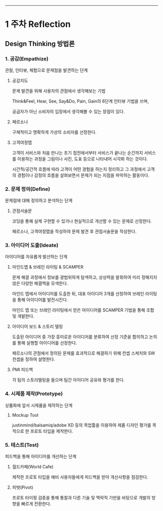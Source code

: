 ---

# 1 주차 Reflection

## Design Thinking 방법론

### 1. 공감(Empathize)

관찰, 인터뷰, 체험으로 문제점을 발견하는 단계

1. 공감지도

   문제 발견을 위해 사용자의 관점에서 생각해보는 기법

    Think&Feel, Hear, See, Say&Do, Pain, Gain의 6단계 인터뷰 기법을 쓰며,

   공급자가 아닌 소비자의 입장에서 생각해볼 수 있는 장점이 있다.

2. 페르소나

   구체적이고 명확하게 가상의 소비자를 선정한다.

3. 고객여정맵

   고객이 서비스와 처음 만나는 초기 접전에서부터 서비스가 끝나는 순간까지 서비스를 이용하는 과정을 그림이나 사진, 도표 등으로 나타내어 시각화 하는 것이다.

   시간적/공간적 흐름에 따라 고객이 어떤 경험을 하는지 정리하고 그 과정에서 고객의 경험이나 감정의 흐름을 살펴보면서 문제가 되는 지점을 파악하는 활동이다.


### 2. 문제 정의(Define)

문제점에 대해 정의하고 분석하는 단계

1. 관점서술문

   코딩을 통해 실제 구현할 수 있거나 현실적으로 개선할 수 있는 문제로 선정한다.

   페르소나, 고객여정맵을 작성하여 문제 발견 후 관점서술문을 작성한다.



### 3. 아이디어 도출(Ideate)

아이디어를 자유롭게 발산하는 단계

1. 마인드맵 & 브레인 라이팅 & SCAMPER

   문제 해결 과정에서 정보를 광범위하게 탐색하고, 상상력을 발휘하여 미리 정해지지 않은 다양한 해결책을 모색한다.

   마인드 맵에서 아이디어를 도출한 뒤, 대표 아이디어 3개를 선정하여 브레인 라이팅을 통해 아이디어를 발전시킨다.

   마인드 맵 또는 브레인 라이팅에서 얻은 아이디어를 SCAMPER 기법을 통해 조합 및 개발한다.

1. 아이디어 보드 & 스토리 텔링

   도출된 아이디어 중 가장 흥미로운 아이디어를 분류하여 선정 기준을 합의하고 논의를 통해 실행할 아이디어를 선정한다.

   페르소나의 관점에서 정의된 문제를 효과적으로 해결하기 위해 컨셉 스케치와 SW 컨셉을 정하여 설명한다.

1. PMI 피드백

   각 팀의 스토리텔링을 들으며 팀간 아이디어 공유와 평가를 한다.

### 4. 시제품 제작(Prototype)

상품화에 앞서 시제품을 제작하는 단계

1. Mockup Tool

   justinmind/balsamiq/adobe XD 등의 목업툴을 이용하여 제품 디자인 평가를 목적으로 한 프로토 타입을 제작한다.



### 5. 테스트(Test)

피드백을 통해 아이디어를 개선하는 단계

1. 월드카페(World Cafe)

   제작한 프로토 타입을 예비 사용자들에게 피드백을 받아 개선사항을 점검한다.

1. 피벗(Pivot)

   프로토 타이핑 검증을 통해 통찰과 다른 기술 및 맥락적 기반을 바탕으로 개발의 방향을 빠르게 전환한다.
